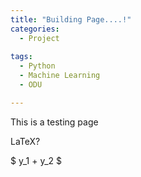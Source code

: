 ```yaml
---
title: "Building Page....!"
categories:
  - Project
  
tags:
  - Python
  - Machine Learning 
  - ODU

---
```


This is a testing page


LaTeX? 
<html> $ y_1 + y_2 $ </html>
